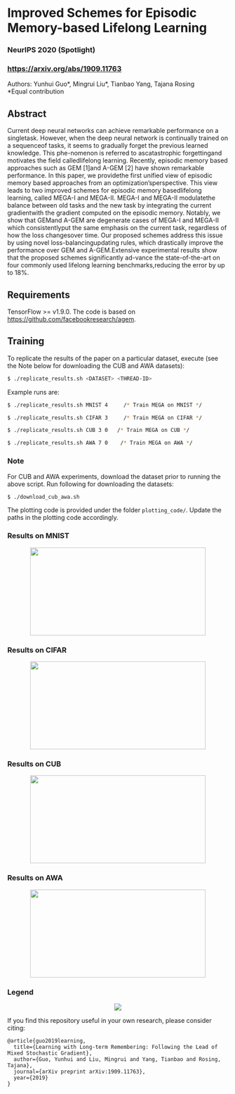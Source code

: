 # Improved Schemes for Episodic Memory-based Lifelong Learning
### NeurIPS 2020 (Spotlight)

### https://arxiv.org/abs/1909.11763 

Authors: Yunhui Guo*, Mingrui Liu*, Tianbao Yang, Tajana Rosing      
*Equal contribution

## Abstract
Current deep neural networks can achieve remarkable performance on a singletask. However, when the deep neural network is continually trained on a sequenceof tasks, it seems to gradually forget the previous learned knowledge. This phe-nomenon is referred to ascatastrophic forgettingand motivates the field calledlifelong learning. Recently, episodic memory based approaches such as GEM [1]and A-GEM [2] have shown remarkable performance. In this paper, we providethe first unified view of episodic memory based approaches from an optimization’sperspective. This view leads to two improved schemes for episodic memory basedlifelong learning, called MEGA-I and MEGA-II. MEGA-I and MEGA-II modulatethe balance between old tasks and the new task by integrating the current gradientwith the gradient computed on the episodic memory. Notably, we show that GEMand A-GEM are degenerate cases of MEGA-I and MEGA-II which consistentlyput the same emphasis on the current task, regardless of how the loss changesover time. Our proposed schemes address this issue by using novel loss-balancingupdating rules, which drastically improve the performance over GEM and A-GEM.Extensive experimental results show that the proposed schemes significantly ad-vance the state-of-the-art on four commonly used lifelong learning benchmarks,reducing the error by up to 18%.

## Requirements

TensorFlow >= v1.9.0.
The code is based on https://github.com/facebookresearch/agem.

## Training

To replicate the results of the paper on a particular dataset, execute (see the Note below for downloading the CUB and AWA datasets):
```bash
$ ./replicate_results.sh <DATASET> <THREAD-ID> 
```

Example runs are:
```bash
$ ./replicate_results.sh MNIST 4     /* Train MEGA on MNIST */

$ ./replicate_results.sh CIFAR 3     /* Train MEGA on CIFAR */

$ ./replicate_results.sh CUB 3 0   /* Train MEGA on CUB */

$ ./replicate_results.sh AWA 7 0    /* Train MEGA on AWA */
```

### Note
For CUB and AWA experiments, download the dataset prior to running the above script. Run following for downloading the datasets:

```bash
$ ./download_cub_awa.sh
```
The plotting code is provided under the folder `plotting_code/`. Update the paths in the plotting code accordingly.

### Results on MNIST
<p align="center">
<img src="https://github.com/yunhuiguo/MEGA/blob/master/figs/mnist_average_accuracy.png"  width="400" height="200">
  
### Results on CIFAR
<p align="center">
<img  src="https://github.com/yunhuiguo/MEGA/blob/master/figs/cifar_average_accuracy.png"  width="400" height="200">
  
### Results on CUB
<p align="center">
<img src="https://github.com/yunhuiguo/MEGA/blob/master/figs/cub_average_accuracy.png"  width="400" height="200">

  
### Results on AWA
<p align="center">
<img src="https://github.com/yunhuiguo/MEGA/blob/master/figs/awa_average_accuracy.png"  width="400" height="200">

### Legend
<p align="center">
<img src="https://github.com/yunhuiguo/MEGA/blob/master/figs/aa_legend.png">



If you find this repository useful in your own research, please consider citing:
```
@article{guo2019learning,
  title={Learning with Long-term Remembering: Following the Lead of Mixed Stochastic Gradient},  
  author={Guo, Yunhui and Liu, Mingrui and Yang, Tianbao and Rosing, Tajana},
  journal={arXiv preprint arXiv:1909.11763},
  year={2019}
}
```
